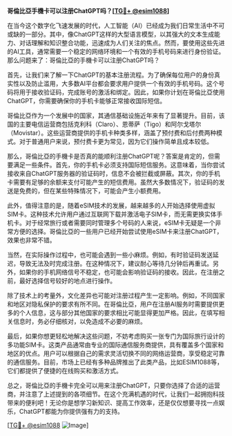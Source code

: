 **哥倫比亞手機卡可以注册ChatGPT吗？[[TG💪+ @esim1088](https://t.me/s/esim1088)]**

在当今这个数字化飞速发展的时代，人工智能（AI）已经成为我们日常生活中不可或缺的一部分。其中，像ChatGPT这样的大型语言模型，以其强大的文本生成能力、对话理解和知识整合功能，迅速成为人们关注的焦点。然而，要使用这些先进的AI工具，通常需要一个稳定的网络环境和一个有效的手机号码来进行身份验证。那么问题来了：哥倫比亞的手機卡可以注册ChatGPT吗？

首先，让我们来了解一下ChatGPT的基本注册流程。为了确保每位用户的身份真实性以及防止滥用，大多数AI平台都会要求用户提供一个有效的手机号码。这个号码将用于接收验证码，完成账号的激活和绑定。因此，如果你计划在哥倫比亞使用ChatGPT，你需要确保你的手机卡能够正常接收国际短信。

哥倫比亞作为一个发展中的国家，其通信基础设施近年来有了显著提升。目前，该国的主要电信运营商包括克利科（Claro）、恩蒂萨（Tigo）和阿尔戈塔尔（Movistar）。这些运营商提供的手机卡种类多样，涵盖了预付费和后付费两种模式。对于普通用户来说，预付费卡更为常见，因为它们操作简单且成本较低。

那么，哥倫比亞的手機卡是否真的能顺利注册ChatGPT呢？答案是肯定的，但需要满足一些条件。首先，你的手机卡必须支持国际短信服务。这意味着，当你尝试接收来自ChatGPT服务器的验证码时，信息不会被拦截或屏蔽。其次，你的手机卡需要有足够的余额来支付可能产生的短信费用。虽然大多数情况下，验证码的发送是免费的，但在某些特殊情况下，可能会产生小额费用。

此外，值得注意的是，随着eSIM技术的发展，越来越多的人开始选择使用虚拟SIM卡。这种技术允许用户通过互联网下载并激活电子SIM卡，而无需更换实体手机卡。对于经常旅行或者需要同时管理多个号码的人来说，eSIM卡无疑是一个非常方便的选择。哥倫比亞的一些用户已经开始尝试使用eSIM卡来注册ChatGPT，效果也非常不错。

当然，在实际操作过程中，也可能会遇到一些小麻烦。例如，有时验证码发送延迟，导致无法及时完成注册。在这种情况下，建议耐心等待几分钟后再重试。另外，如果你的手机网络信号不稳定，也可能会影响验证码的接收。因此，在注册之前，最好选择信号较好的地点进行操作。

除了技术上的考量外，文化差异也可能对注册过程产生一定影响。例如，不同国家和地区对隐私保护的要求有所不同。在哥倫比亞，用户在注册AI服务时需要提供更多的个人信息，这与部分其他国家的要求相比可能显得更加严格。因此，在填写相关信息时，务必仔细核对，以免造成不必要的麻烦。

最后，如果你想更轻松地解决这些问题，不妨考虑购买一张专门为国际旅行设计的多功能SIM卡。这类产品通常由专业的国际通信服务商提供，具有覆盖多个国家和地区的优点。用户可以根据自己的需求灵活切换不同的网络运营商，享受稳定可靠的通信服务。目前，市场上已经有多种品牌推出了此类产品，比如ESIM1088等，它们都提供了便捷的在线购买和激活方式。

总之，哥倫比亞的手機卡完全可以用来注册ChatGPT，只要你选择了合适的运营商，并注意了上述提到的各项细节。在这个充满机遇的时代，让我们一起拥抱科技带来的便利吧！无论你是想学习新知识、提高工作效率，还是仅仅想要寻找一点娱乐，ChatGPT都能为你提供强有力的支持。

[[TG💪+ @esim1088](https://t.me/s/esim1088) ![Image](https://i.postimg.cc/4NQfJmqS/Snipaste-2025-05-13-00-14-12.png)]